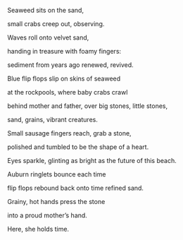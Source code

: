 Seaweed sits on the sand,

small crabs creep out, observing.

Waves roll onto velvet sand,

handing in treasure with foamy fingers:

sediment from years ago renewed, revived.

Blue flip flops slip on skins of seaweed

at the rockpools, where baby crabs crawl

behind mother and father, over big stones, little stones,

sand, grains, vibrant creatures.

Small sausage fingers reach, grab a stone,

polished and tumbled to be the shape of a heart.

Eyes sparkle, glinting as bright as the future of this beach.

Auburn ringlets bounce each time

flip flops rebound back onto time refined sand.

Grainy, hot hands press the stone

into a proud mother’s hand.

Here, she holds time.